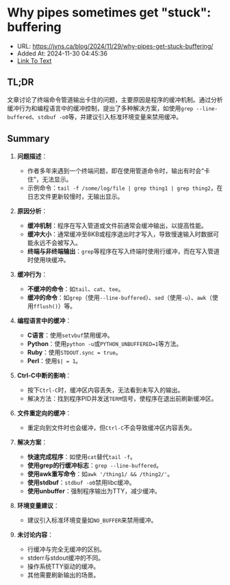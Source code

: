 # Why pipes sometimes get "stuck": buffering
- URL: https://jvns.ca/blog/2024/11/29/why-pipes-get-stuck-buffering/
- Added At: 2024-11-30 04:45:36
- [Link To Text](2024-11-30-why-pipes-sometimes-get-stuck-buffering_raw.md)

## TL;DR
文章讨论了终端命令管道输出卡住的问题，主要原因是程序的缓冲机制。通过分析缓冲行为和编程语言中的缓冲控制，提出了多种解决方案，如使用`grep --line-buffered`、`stdbuf -o0`等，并建议引入标准环境变量来禁用缓冲。

## Summary
1. **问题描述**：
   - 作者多年来遇到一个终端问题，即在使用管道命令时，输出有时会“卡住”，无法显示。
   - 示例命令：`tail -f /some/log/file | grep thing1 | grep thing2`，在日志文件更新较慢时，无输出显示。

2. **原因分析**：
   - **缓冲机制**：程序在写入管道或文件前通常会缓冲输出，以提高性能。
   - **缓冲大小**：通常缓冲至8KB或程序退出时才写入，导致慢速输入时数据可能永远不会被写入。
   - **终端与非终端输出**：`grep`等程序在写入终端时使用行缓冲，而在写入管道时使用块缓冲。

3. **缓冲行为**：
   - **不缓冲的命令**：如`tail`、`cat`、`tee`。
   - **缓冲的命令**：如`grep`（使用`--line-buffered`）、`sed`（使用`-u`）、`awk`（使用`fflush()`）等。

4. **编程语言中的缓冲**：
   - **C语言**：使用`setvbuf`禁用缓冲。
   - **Python**：使用`python -u`或`PYTHON_UNBUFFERED=1`等方法。
   - **Ruby**：使用`STDOUT.sync = true`。
   - **Perl**：使用`$| = 1`。

5. **Ctrl-C中断的影响**：
   - 按下`Ctrl-C`时，缓冲区内容丢失，无法看到未写入的输出。
   - 解决方法：找到程序PID并发送`TERM`信号，使程序在退出前刷新缓冲区。

6. **文件重定向的缓冲**：
   - 重定向到文件时也会缓冲，但`Ctrl-C`不会导致缓冲区内容丢失。

7. **解决方案**：
   - **快速完成程序**：如使用`cat`替代`tail -f`。
   - **使用grep的行缓冲标志**：`grep --line-buffered`。
   - **使用awk重写命令**：如`awk '/thing1/ && /thing2/'`。
   - **使用stdbuf**：`stdbuf -o0`禁用libc缓冲。
   - **使用unbuffer**：强制程序输出为TTY，减少缓冲。

8. **环境变量建议**：
   - 建议引入标准环境变量如`NO_BUFFER`来禁用缓冲。

9. **未讨论内容**：
   - 行缓冲与完全无缓冲的区别。
   - stderr与stdout缓冲的不同。
   - 操作系统TTY驱动的缓冲。
   - 其他需要刷新输出的场景。
